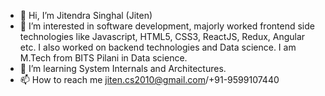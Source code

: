 - 👋 Hi, I’m Jitendra Singhal (Jiten)
- 👀 I’m interested in software development, majorly worked frontend side technologies like Javascript, HTML5, CSS3, ReactJS, Redux, Angular etc. I also worked on backend technologies and Data science. I am M.Tech from BITS Pilani in Data science. 
- 🌱 I’m learning System Internals and Architectures. 
- 📫 How to reach me jiten.cs2010@gmail.com/+91-9599107440
